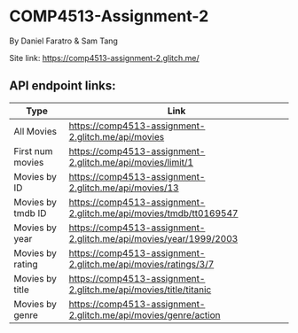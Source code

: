 # COMP4513-Assignment-2

By Daniel Faratro & Sam Tang

Site link: https://comp4513-assignment-2.glitch.me/

## API endpoint links:

| Type | Link |
|- |- |
| All Movies | https://comp4513-assignment-2.glitch.me/api/movies |
| First num movies| https://comp4513-assignment-2.glitch.me/api/movies/limit/1 |
| Movies by ID| https://comp4513-assignment-2.glitch.me/api/movies/13|
| Movies by tmdb ID| https://comp4513-assignment-2.glitch.me/api/movies/tmdb/tt0169547 |
| Movies by year | https://comp4513-assignment-2.glitch.me/api/movies/year/1999/2003
| Movies by rating | https://comp4513-assignment-2.glitch.me/api/movies/ratings/3/7 |
|Movies by title | https://comp4513-assignment-2.glitch.me/api/movies/title/titanic |
| Movies by genre | https://comp4513-assignment-2.glitch.me/api/movies/genre/action


